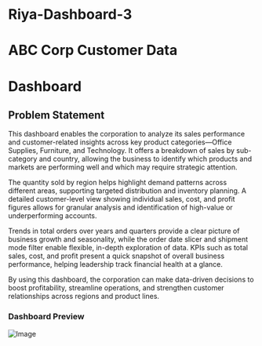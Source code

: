 # Riya-Dashboard-3

# ABC Corp Customer Data


# Dashboard

## Problem Statement


This dashboard enables the corporation to analyze its sales performance and customer-related insights across key product categories—Office Supplies, Furniture, and Technology. It offers a breakdown of sales by sub-category and country, allowing the business to identify which products and markets are performing well and which may require strategic attention.

The quantity sold by region helps highlight demand patterns across different areas, supporting targeted distribution and inventory planning. A detailed customer-level view showing individual sales, cost, and profit figures allows for granular analysis and identification of high-value or underperforming accounts.

Trends in total orders over years and quarters provide a clear picture of business growth and seasonality, while the order date slicer and shipment mode filter enable flexible, in-depth exploration of data. KPIs such as total sales, cost, and profit present a quick snapshot of overall business performance, helping leadership track financial health at a glance.

By using this dashboard, the corporation can make data-driven decisions to boost profitability, streamline operations, and strengthen customer relationships across regions and product lines.



### Dashboard Preview

 
![Image](https://github.com/user-attachments/assets/99db19ec-496f-4c48-8efd-1f403ee51b8b)
